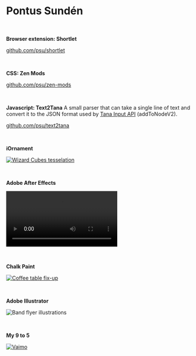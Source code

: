 # Pontus Sundén

<br>

**Browser extension: Shortlet**

[github.com/psu/shortlet](https://github.com/psu/shortlet)

<br>

**CSS: Zen Mods**

[github.com/psu/zen-mods](https://github.com/psu/zen-mods)

<br>

**Javascript: Text2Tana**
A small parser that can take a single line of text and convert it to the JSON format used by [Tana Input API](https://tana.inc/docs/input-api) (addToNodeV2).

[github.com/psu/text2tana](https://github.com/psu/text2tana)

<br>

**iOrnament**

[![Wizard Cubes tesselation](media/wizard-cubes.jpg)](https://science-to-touch.com/en/iOrnament.html)

<br>

**Adobe After Effects**

![Animated marketing content](media/fhv-stress.mp4 ':include :type=video controls loop muted width=100% height=56%')

<br>

**Chalk Paint**

[![Coffee table fix-up](media/coffee-table.jpg)](/assets/coffee-table-process.jpg)

<br>

**Adobe Illustrator**

![Band flyer illustrations](media/greta-flyer.png)

<br>

**My 9 to 5**

[![Vaimo](media/dayjob.jpg)](https://www.vaimo.com/expertise/data-management/product-information-management-pim/)

<br>
